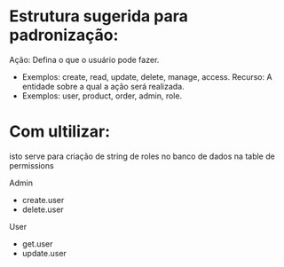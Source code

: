 # Estrutura sugerida para padronização:
Ação: Defina o que o usuário pode fazer.
- Exemplos: create, read, update, delete, manage, access.
Recurso: A entidade sobre a qual a ação será realizada.
- Exemplos: user, product, order, admin, role.

# Com ultilizar:
isto serve para criação de string de roles no banco de dados na table de permissions

Admin
- create.user
- delete.user

User
- get.user
- update.user

